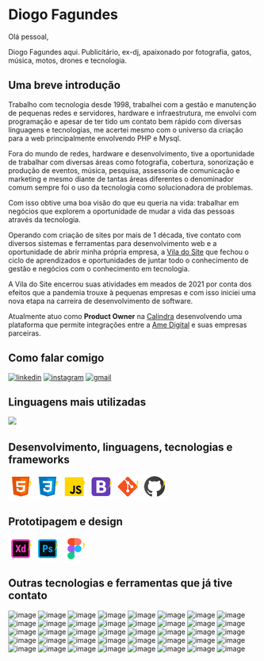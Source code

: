 # Diogo Fagundes

Olá pessoal,

Diogo Fagundes aqui. Publicitário, ex-dj, apaixonado por fotografia, gatos, música, motos, drones e tecnologia.


## Uma breve introdução

Trabalho com tecnologia desde 1998, trabalhei com a gestão e manutenção de pequenas redes e servidores, hardware e infraestrutura, me envolvi com programação e apesar de ter tido um contato bem rápido com diversas linguagens e tecnologias, me acertei mesmo com o universo da criação para a web principalmente envolvendo PHP e Mysql.

Fora do mundo de redes, hardware e desenvolvimento, tive a oportunidade de trabalhar com diversas áreas como fotografia, cobertura, sonorização e produção de eventos, música, pesquisa, assessoria de comunicação e marketing e mesmo diante de tantas áreas diferentes o denominador comum sempre foi o uso da tecnologia como solucionadora de problemas.

Com isso obtive uma boa visão do que eu queria na vida: trabalhar em negócios que explorem a oportunidade de mudar a vida das pessoas através da tecnologia.

Operando com criação de sites por mais de 1 década, tive contato com diversos sistemas e ferramentas para desenvolvimento web e a oportunidade de abrir minha própria empresa, a [Vila do Site](https://viladosite.com.br) que fechou o ciclo de aprendizados e oportunidades de juntar todo o conhecimento de gestão e negócios com o conhecimento em tecnologia.

A Vila do Site encerrou suas atividades em meados de 2021 por conta dos efeitos que a pandemia trouxe à pequenas empresas e com isso iniciei uma nova etapa na carreira de desenvolvimento de software.

Atualmente atuo como **Product Owner** na [Calindra](https://calindra.tech/) desenvolvendo uma plataforma que permite integrações entre a [Ame Digital](https://www.amedigital.com/) e suas empresas parceiras.


## Como falar comigo

[![linkedin](https://img.shields.io/badge/LinkedIn-0077B5?style=for-the-badge&logo=linkedin&logoColor=white)](https://www.linkedin.com/in/diogo-fagundes/)
[![instagram](https://img.shields.io/badge/Instagram-E4405F?style=for-the-badge&logo=instagram&logoColor=white)](https://www.instagram.com/djmacloud/)
[![gmail](https://img.shields.io/badge/Gmail-D14836?style=for-the-badge&logo=gmail&logoColor=white)](mailto:djmacloud@gmail.com)



## Linguagens mais utilizadas

<img height= "150" src="https://github-readme-stats.vercel.app/api/top-langs/?username=djmacloud&theme=react&layout=compact" />



## Desenvolvimento, linguagens, tecnologias e frameworks

<a href="#"><img src="https://github.com/djmacloud/djmacloud/raw/main/img/icons/html5.svg" width="50px"></a>
<a href="#"><img src="https://github.com/djmacloud/djmacloud/raw/main/img/icons/css.svg" width="50px"></a>
<a href="#"><img src="https://github.com/djmacloud/djmacloud/raw/main/img/icons/javascript.svg" width="50px"></a>
<a href="#"><img src="https://github.com/djmacloud/djmacloud/raw/main/img/icons/bootstrap.svg" width="50px"></a>
<a href="#"><img src="https://github.com/djmacloud/djmacloud/raw/main/img/icons/git.svg" width="50px"></a>
<a href="#"><img src="https://github.com/djmacloud/djmacloud/raw/main/img/icons/github.svg" width="50px"></a>



## Prototipagem e design

<a href="#"><img src="https://github.com/djmacloud/djmacloud/raw/main/img/icons/adobexd.svg" width="50px"></a>
<a href="#"><img src="https://github.com/djmacloud/djmacloud/raw/main/img/icons/photoshop.svg" width="50px"></a>
<a href="#"><img src="https://github.com/djmacloud/djmacloud/raw/main/img/icons/figma.svg" width="50px"></a>


## Outras tecnologias e ferramentas que já tive contato

![image](https://img.shields.io/badge/Python-FFD43B?style=for-the-badge&logo=python&logoColor=darkgreen)
![image](https://img.shields.io/badge/PHP-777BB4?style=for-the-badge&logo=php&logoColor=white)
![image](https://img.shields.io/badge/MySQL-00000F?style=for-the-badge&logo=mysql&logoColor=white)
![image](https://img.shields.io/badge/Markdown-000000?style=for-the-badge&logo=markdown&logoColor=white)
![image](https://img.shields.io/badge/Vue.js-35495E?style=for-the-badge&logo=vuedotjs&logoColor=4FC08D)
![image](https://img.shields.io/badge/Material--UI-0081CB?style=for-the-badge&logo=material-ui&logoColor=white)
![image](https://img.shields.io/badge/Drupal-0678BE?style=for-the-badge&logo=drupal&logoColor=white)
![image](https://img.shields.io/badge/Laravel-FF2D20?style=for-the-badge&logo=laravel&logoColor=white)
![image](https://img.shields.io/badge/nuxt.js-00C58E?style=for-the-badge&logo=nuxtdotjs&logoColor=white)
![image](https://img.shields.io/badge/Nginx-009639?style=for-the-badge&logo=nginx&logoColor=white)
![image](https://img.shields.io/badge/-materialize--css-ff69b4?style=for-the-badge&logo=materialize--css&logoColor=white)
![image](https://img.shields.io/badge/GitKraken-179287?style=for-the-badge&logo=GitKraken&logoColor=white)
![image](https://img.shields.io/badge/Font_Awesome-339AF0?style=for-the-badge&logo=fontawesome&logoColor=white)
![image](https://img.shields.io/badge/Jira-0052CC?style=for-the-badge&logo=Jira&logoColor=white)
![image](https://img.shields.io/badge/Digital_Ocean-0080FF?style=for-the-badge&logo=DigitalOcean&logoColor=white)
![image](https://img.shields.io/badge/Heroku-430098?style=for-the-badge&logo=heroku&logoColor=white)
![image](https://img.shields.io/badge/replit-667881?style=for-the-badge&logo=replit&logoColor=white)
![image](https://img.shields.io/badge/Netlify-00C7B7?style=for-the-badge&logo=netlify&logoColor=white)
![image](https://img.shields.io/badge/Salesforce-00A1E0?style=for-the-badge&logo=Salesforce&logoColor=white)
![image](https://img.shields.io/badge/Google%20Analytics-E37400?style=for-the-badge&logo=google%20analytics&logoColor=white)
![image](https://img.shields.io/badge/Android-3DDC84?style=for-the-badge&logo=android&logoColor=white)
![image](https://img.shields.io/badge/Linux-FCC624?style=for-the-badge&logo=linux&logoColor=black)
![image](https://img.shields.io/badge/Windows-0078D6?style=for-the-badge&logo=windows&logoColor=white)
![image](https://img.shields.io/badge/Kali_Linux-557C94?style=for-the-badge&logo=kali-linux&logoColor=white)
![image](https://img.shields.io/badge/Ubuntu-E95420?style=for-the-badge&logo=ubuntu&logoColor=white)
![image](https://img.shields.io/badge/Linux_Mint-87CF3E?style=for-the-badge&logo=linux-mint&logoColor=white)
![image](https://img.shields.io/badge/Debian-A81D33?style=for-the-badge&logo=debian&logoColor=white)
![image](https://img.shields.io/badge/lineageos-167C80?style=for-the-badge&logo=lineageos&logoColor=white)
![image](https://img.shields.io/badge/Visual_Studio_Code-0078D4?style=for-the-badge&logo=visual%20studio%20code&logoColor=white)
![image](https://img.shields.io/badge/Atom-66595C?style=for-the-badge&logo=Atom&logoColor=white)
![image](https://img.shields.io/badge/sublime_text-%23575757.svg?&style=for-the-badge&logo=sublime-text&logoColor=important)
![image](https://img.shields.io/badge/pycharm-143?style=for-the-badge&logo=pycharm&logoColor=black&color=black&labelColor=green)
![image](https://img.shields.io/badge/Google_Play-414141?style=for-the-badge&logo=google-play&logoColor=white)
![image](https://img.shields.io/badge/Microsoft_Office-D83B01?style=for-the-badge&logo=microsoft-office&logoColor=white)
![image](https://img.shields.io/badge/LibreOffice-18A303?style=for-the-badge&logo=LibreOffice&logoColor=white)
![image](https://img.shields.io/badge/Adobe-Photoshop-31A8FF?style=for-the-badge&logo=Adobe-Photoshop&labelColor=0a446b&logoWidth=15)
![image](https://img.shields.io/badge/Adobe%20Illustrator-FF9A00?style=for-the-badge&logo=adobe%20illustrator&logoColor=white)
![image](https://img.shields.io/badge/Adobe%20InDesign-FF3366?style=for-the-badge&logo=Adobe%20InDesign&logoColor=white)
![image](https://img.shields.io/badge/InVision-FF3366?style=for-the-badge&logo=InVision&logoColor=white)
![image](https://img.shields.io/badge/Wordpress-21759B?style=for-the-badge&logo=wordpress&logoColor=white)